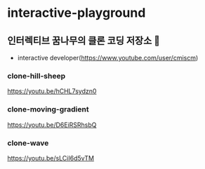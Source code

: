 # interactive-playground


## 인터렉티브 꿈나무의 클론 코딩 저장소 🌳

- interactive developer(https://www.youtube.com/user/cmiscm) 

### clone-hill-sheep
https://youtu.be/hCHL7sydzn0

### clone-moving-gradient
https://youtu.be/D6EiRSRhsbQ

### clone-wave
https://youtu.be/sLCiI6d5vTM
